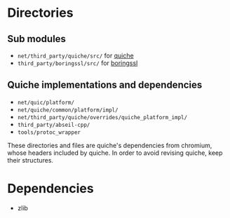 # Directories

## Sub modules
- `net/third_party/quiche/src/` for [quiche](https://github.com/google/quiche.git)
- `third_party/boringssl/src/` for [boringssl](https://github.com/google/boringssl.git)

## Quiche implementations and dependencies

- `net/quic/platform/`
- `net/quiche/common/platform/impl/`
- `net/third_party/quiche/overrides/quiche_platform_impl/`
- `third_party/abseil-cpp/`
- `tools/protoc_wrapper`

These directories and files are quiche's dependencies from chromium, whose
headers included by quiche.
In order to avoid revising quiche, keep their structures.

# Dependencies

- zlib